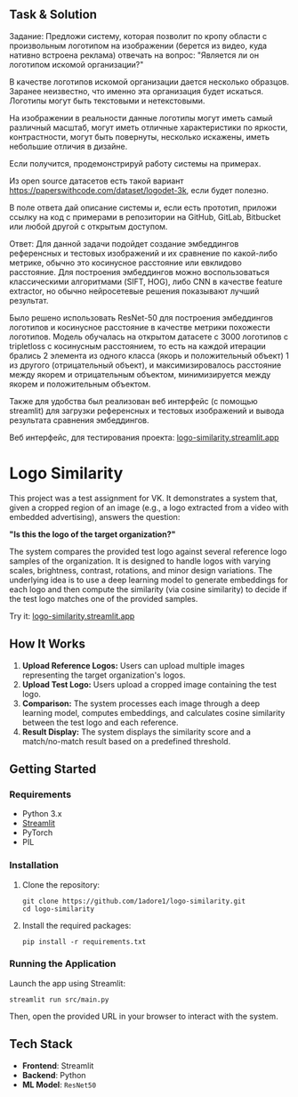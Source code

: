 ## Task & Solution

Задание: 
Предложи систему, которая позволит по кропу области с произвольным логотипом на изображении (берется из видео, куда нативно встроена реклама) отвечать на вопрос: "Является ли он логотипом искомой организации?"

В качестве логотипов искомой организации дается несколько образцов.
Заранее неизвестно, что именно эта организация будет искаться. Логотипы могут быть текстовыми и нетекстовыми.

На изображении в реальности данные логотипы могут иметь самый различный масштаб, могут иметь отличные характеристики по яркости, контрастности, могут быть повернуты, несколько искажены, иметь небольшие отличия в дизайне.

Если получится, продемонстрируй работу системы на примерах.

Из open source датасетов есть такой вариант https://paperswithcode.com/dataset/logodet-3k, если будет полезно.

В поле ответа дай описание системы и, если есть прототип, приложи ссылку на код с примерами в репозитории на
GitHub, GitLab, Bitbucket или любой другой с открытым доступом.

Ответ: 
Для данной задачи подойдет создание эмбеддингов референсных и тестовых изображений и их сравнение по какой-либо метрике, обычно это косинусное расстояние или евклидово расстояние. Для построения эмбеддингов можно воспользоваться классическими алгоритмами (SIFT, HOG), либо CNN в качестве feature extractor, но обычно нейросетевые решения показывают лучший результат.

Было решено использовать ResNet-50 для построения эмбеддингов логотипов и косинусное расстояние в качестве метрики похожести логотипов. Модель обучалась на открытом датасете с 3000 логотипов с tripletloss с косинусным расстоянием, то есть на каждой итерации брались 2 элемента из одного класса (якорь и положительный объект) 1 из другого (отрицательный объект), и максимизировалось расстояние между якорем и отрицательным объектом, минимизируется между якорем и положительным объектом. 

Также для удобства был реализован веб интерфейс (с помощью streamlit) для загрузки референсных и тестовых изображений и вывода результата сравнения эмбеддингов.

Веб интерфейс, для тестирования проекта: [logo-similarity.streamlit.app](https://logo-similarity.streamlit.app/)

# Logo Similarity

This project was a test assignment for VK. It demonstrates a system that, given a cropped region of an image (e.g., a logo extracted from a video with embedded advertising), answers the question: 

**"Is this the logo of the target organization?"**

The system compares the provided test logo against several reference logo samples of the organization. It is designed to handle logos with varying scales, brightness, contrast, rotations, and minor design variations. The underlying idea is to use a deep learning model to generate embeddings for each logo and then compute the similarity (via cosine similarity) to decide if the test logo matches one of the provided samples.

Try it: [logo-similarity.streamlit.app](https://logo-similarity.streamlit.app/)

## How It Works

1. **Upload Reference Logos:** Users can upload multiple images representing the target organization's logos.
2. **Upload Test Logo:** Users upload a cropped image containing the test logo.
3. **Comparison:** The system processes each image through a deep learning model, computes embeddings, and calculates cosine similarity between the test logo and each reference.
4. **Result Display:** The system displays the similarity score and a match/no-match result based on a predefined threshold.

## Getting Started

### Requirements

- Python 3.x
- [Streamlit](https://streamlit.io/)
- PyTorch
- PIL

### Installation

1. Clone the repository:
   ```
   git clone https://github.com/1adore1/logo-similarity.git
   cd logo-similarity
   ```

2. Install the required packages:
   ```
   pip install -r requirements.txt
   ```
   
### Running the Application

Launch the app using Streamlit:
```
streamlit run src/main.py
```

Then, open the provided URL in your browser to interact with the system.


## Tech Stack

- **Frontend**: Streamlit
- **Backend**: Python
- **ML Model**: `ResNet50`

